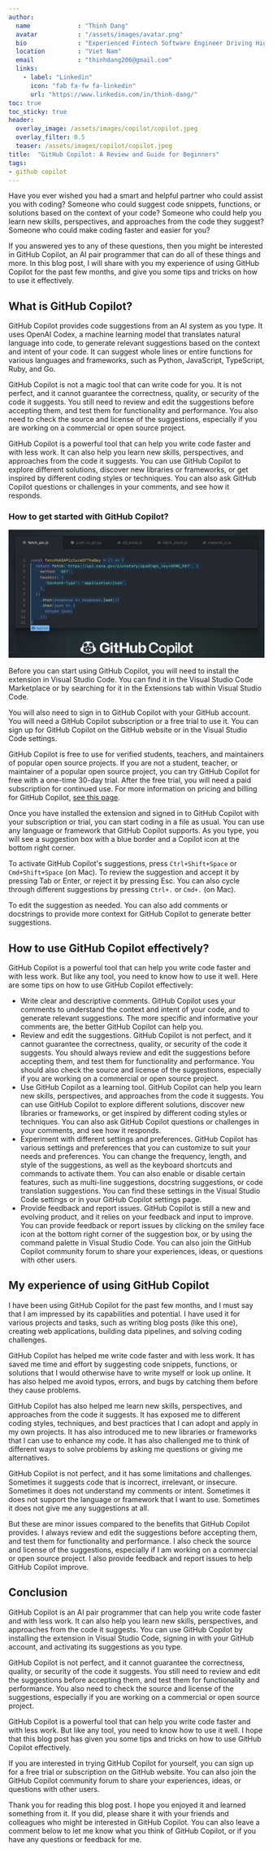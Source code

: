 ```yaml
---
author:
  name             : "Thinh Dang"
  avatar           : "/assets/images/avatar.png"
  bio              : "Experienced Fintech Software Engineer Driving High-Performance Solutions"
  location         : "Viet Nam"
  email            : "thinhdang206@gmail.com"
  links:
    - label: "Linkedin"
      icon: "fab fa-fw fa-linkedin"
      url: "https://www.linkedin.com/in/thinh-dang/"
toc: true
toc_sticky: true
header:
  overlay_image: /assets/images/copilot/copilot.jpeg
  overlay_filter: 0.5 
  teaser: /assets/images/copilot/copilot.jpeg
title:  "GitHub Copilot: A Review and Guide for Beginners"
tags: 
- github copilot
---
```


Have you ever wished you had a smart and helpful partner who could assist you with coding? Someone who could suggest code snippets, functions, or solutions based on the context of your code? Someone who could help you learn new skills, perspectives, and approaches from the code they suggest? Someone who could make coding faster and easier for you?

If you answered yes to any of these questions, then you might be interested in GitHub Copilot, an AI pair programmer that can do all of these things and more. In this blog post, I will share with you my experience of using GitHub Copilot for the past few months, and give you some tips and tricks on how to use it effectively.

## What is GitHub Copilot?

GitHub Copilot provides code suggestions from an AI system as you type. It uses OpenAI Codex, a machine learning model that translates natural language into code, to generate relevant suggestions based on the context and intent of your code. It can suggest whole lines or entire functions for various languages and frameworks, such as Python, JavaScript, TypeScript, Ruby, and Go.

GitHub Copilot is not a magic tool that can write code for you. It is not perfect, and it cannot guarantee the correctness, quality, or security of the code it suggests. You still need to review and edit the suggestions before accepting them, and test them for functionality and performance. You also need to check the source and license of the suggestions, especially if you are working on a commercial or open source project.

GitHub Copilot is a powerful tool that can help you write code faster and with less work. It can also help you learn new skills, perspectives, and approaches from the code it suggests. You can use GitHub Copilot to explore different solutions, discover new libraries or frameworks, or get inspired by different coding styles or techniques. You can also ask GitHub Copilot questions or challenges in your comments, and see how it responds.

### How to get started with GitHub Copilot?

![copilot-b](../assets/images/copilot/copilot-blog-hero.webp)

Before you can start using GitHub Copilot, you will need to install the extension in Visual Studio Code. You can find it in the Visual Studio Code Marketplace or by searching for it in the Extensions tab within Visual Studio Code.

You will also need to sign in to GitHub Copilot with your GitHub account. You will need a GitHub Copilot subscription or a free trial to use it. You can sign up for GitHub Copilot on the GitHub website or in the Visual Studio Code settings.

GitHub Copilot is free to use for verified students, teachers, and maintainers of popular open source projects. If you are not a student, teacher, or maintainer of a popular open source project, you can try GitHub Copilot for free with a one-time 30-day trial. After the free trial, you will need a paid subscription for continued use. For more information on pricing and billing for GitHub Copilot, [see this page](https://github.com/features/copilot#pricing).

Once you have installed the extension and signed in to GitHub Copilot with your subscription or trial, you can start coding in a file as usual. You can use any language or framework that GitHub Copilot supports. As you type, you will see a suggestion box with a blue border and a Copilot icon at the bottom right corner.

To activate GitHub Copilot's suggestions, press `Ctrl+Shift+Space` or `Cmd+Shift+Space` (on Mac). To review the suggestion and accept it by pressing Tab or Enter, or reject it by pressing Esc. You can also cycle through different suggestions by pressing `Ctrl+.` or `Cmd+.` (on Mac).

To edit the suggestion as needed. You can also add comments or docstrings to provide more context for GitHub Copilot to generate better suggestions.

## How to use GitHub Copilot effectively?

GitHub Copilot is a powerful tool that can help you write code faster and with less work. But like any tool, you need to know how to use it well. Here are some tips on how to use GitHub Copilot effectively:

- Write clear and descriptive comments. GitHub Copilot uses your comments to understand the context and intent of your code, and to generate relevant suggestions. The more specific and informative your comments are, the better GitHub Copilot can help you.
- Review and edit the suggestions. GitHub Copilot is not perfect, and it cannot guarantee the correctness, quality, or security of the code it suggests. You should always review and edit the suggestions before accepting them, and test them for functionality and performance. You should also check the source and license of the suggestions, especially if you are working on a commercial or open source project.
- Use GitHub Copilot as a learning tool. GitHub Copilot can help you learn new skills, perspectives, and approaches from the code it suggests. You can use GitHub Copilot to explore different solutions, discover new libraries or frameworks, or get inspired by different coding styles or techniques. You can also ask GitHub Copilot questions or challenges in your comments, and see how it responds.
- Experiment with different settings and preferences. GitHub Copilot has various settings and preferences that you can customize to suit your needs and preferences. You can change the frequency, length, and style of the suggestions, as well as the keyboard shortcuts and commands to activate them. You can also enable or disable certain features, such as multi-line suggestions, docstring suggestions, or code translation suggestions. You can find these settings in the Visual Studio Code settings or in your GitHub Copilot settings page.
- Provide feedback and report issues. GitHub Copilot is still a new and evolving product, and it relies on your feedback and input to improve. You can provide feedback or report issues by clicking on the smiley face icon at the bottom right corner of the suggestion box, or by using the command palette in Visual Studio Code. You can also join the GitHub Copilot community forum to share your experiences, ideas, or questions with other users.

## My experience of using GitHub Copilot

I have been using GitHub Copilot for the past few months, and I must say that I am impressed by its capabilities and potential. I have used it for various projects and tasks, such as writing blog posts (like this one), creating web applications, building data pipelines, and solving coding challenges.

GitHub Copilot has helped me write code faster and with less work. It has saved me time and effort by suggesting code snippets, functions, or solutions that I would otherwise have to write myself or look up online. It has also helped me avoid typos, errors, and bugs by catching them before they cause problems.

GitHub Copilot has also helped me learn new skills, perspectives, and approaches from the code it suggests. It has exposed me to different coding styles, techniques, and best practices that I can adopt and apply in my own projects. It has also introduced me to new libraries or frameworks that I can use to enhance my code. It has also challenged me to think of different ways to solve problems by asking me questions or giving me alternatives.

GitHub Copilot is not perfect, and it has some limitations and challenges. Sometimes it suggests code that is incorrect, irrelevant, or insecure. Sometimes it does not understand my comments or intent. Sometimes it does not support the language or framework that I want to use. Sometimes it does not give me any suggestions at all.

But these are minor issues compared to the benefits that GitHub Copilot provides. I always review and edit the suggestions before accepting them, and test them for functionality and performance. I also check the source and license of the suggestions, especially if I am working on a commercial or open source project. I also provide feedback and report issues to help GitHub Copilot improve.

## Conclusion

GitHub Copilot is an AI pair programmer that can help you write code faster and with less work. It can also help you learn new skills, perspectives, and approaches from the code it suggests. You can use GitHub Copilot by installing the extension in Visual Studio Code, signing in with your GitHub account, and activating its suggestions as you type.

GitHub Copilot is not perfect, and it cannot guarantee the correctness, quality, or security of the code it suggests. You still need to review and edit the suggestions before accepting them, and test them for functionality and performance. You also need to check the source and license of the suggestions, especially if you are working on a commercial or open source project.

GitHub Copilot is a powerful tool that can help you write code faster and with less work. But like any tool, you need to know how to use it well. I hope that this blog post has given you some tips and tricks on how to use GitHub Copilot effectively.

If you are interested in trying GitHub Copilot for yourself, you can sign up for a free trial or subscription on the GitHub website. You can also join the GitHub Copilot community forum to share your experiences, ideas, or questions with other users.

Thank you for reading this blog post. I hope you enjoyed it and learned something from it. If you did, please share it with your friends and colleagues who might be interested in GitHub Copilot. You can also leave a comment below to let me know what you think of GitHub Copilot, or if you have any questions or feedback for me.